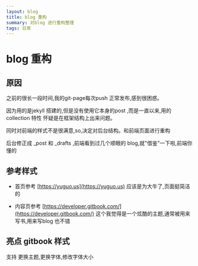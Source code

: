 ```yaml
---
layout: blog
title: blog 重构
summary: 对blog 进行重构整理
tags: 日常
---
```


# blog 重构

## 原因

之前的很长一段时间,我的git-page每次push 正常发布,感到很困惑。

因为用的是jekyll 搭建的,但是没有使用它本身的post ,而是一直以来,用的collection 特性
怀疑是在框架结构上出来问题。

同时对前端的样式不是很满意,so,决定对后台结构。和前端页面进行重构

后台修正成 _post 和 _drafts ,前端看到过几个顺眼的 blog,就"借鉴"一下啦,前端你懂的

## 参考样式

* 首页参考 [https://yuguo.us](https://yuguo.us) 应该是为大牛了,页面挺简洁的

* 内容页参考 [https://developer.gitbook.com/](https://developer.gitbook.com/) 这个我觉得是一个炫酷的主题,通常被用来写书,用来写blog 也不错

## 亮点 gitbook 样式

支持 更换主题,更换字体,修改字体大小


